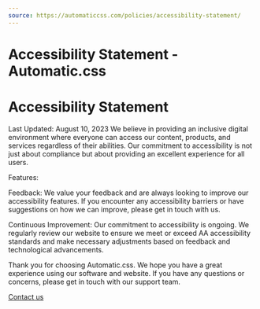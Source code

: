 ```yaml
---
source: https://automaticcss.com/policies/accessibility-statement/
---
```


# Accessibility Statement - Automatic.css

# Accessibility Statement

Last Updated: August 10, 2023
We believe in providing an inclusive digital environment where everyone can access our content, products, and services regardless of their abilities. Our commitment to accessibility is not just about compliance but about providing an excellent experience for all users.

Features:

Feedback: We value your feedback and are always looking to improve our accessibility features. If you encounter any accessibility barriers or have suggestions on how we can improve, please get in touch with us.

Continuous Improvement: Our commitment to accessibility is ongoing. We regularly review our website to ensure we meet or exceed AA accessibility standards and make necessary adjustments based on feedback and technological advancements.

Thank you for choosing Automatic.css. We hope you have a great experience using our software and website. If you have any questions or concerns, please get in touch with our support team.

[Contact us](https://automaticcss.com/contact/)